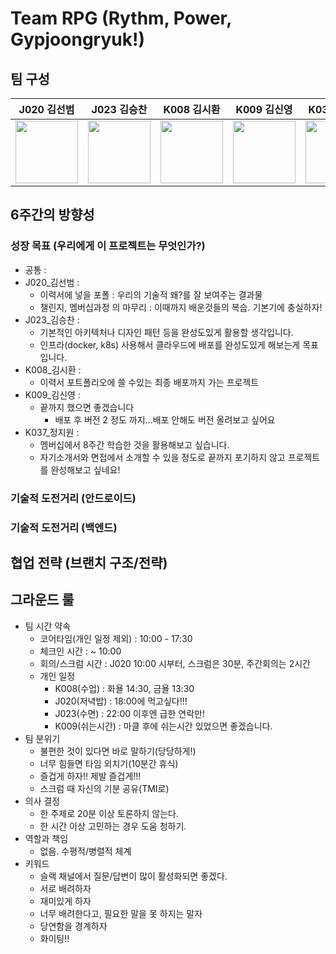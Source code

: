 # Team RPG (Rythm, Power, Gypjoongryuk!)

## 팀 구성
<div align="center">

|J020 김선범|J023 김승찬|K008 김시환|K009 김신영|K037 정지원|
|:--:|:--:|:--:|:--:|:--:|
|<a href="https://github.com/k33ps/"> <img src="https://avatars.githubusercontent.com/u/11827454?v=4" width="100px" height="100px"> </a>|<a href="https://github.com/sschan99"> <img src="https://avatars.githubusercontent.com/u/42964952?v=4" width="100px" height="100px"> </a>|<a href="https://github.com/van1164"> <img src="https://avatars.githubusercontent.com/u/52437971?v=4" width="100px" height="100px"> </a>|<a href="https://github.com/tlsdud135"> <img src="https://avatars.githubusercontent.com/u/62438036?v=4" width="100px" height="100px"> </a>|<a href="https://github.com/littlesam95"> <img src="https://avatars.githubusercontent.com/u/55424662?v=4" width="100px" height="100px"> </a>|

</div>

## **6주간의 방향성**

### 성장 목표 (우리에게 이 프로젝트는 무엇인가?)

- 공통 :
- J020_김선범 :
  - 이력서에 넣을 포폴 : 우리의 기술적 왜?를 잘 보여주는 결과물
  - 챌린지, 멤버십과정 의 마무리 : 이때까지 배운것들의 복습. 기본기에 충실하자!
- J023_김승찬 :
  - 기본적인 아키텍처나 디자인 패턴 등을 완성도있게 활용할 생각입니다.
  - 인프라(docker, k8s) 사용해서 클라우드에 배포를 완성도있게 해보는게 목표입니다.
- K008_김시환 :
  - 이력서 포트폴리오에 쓸 수있는 최종 배포까지 가는 프로젝트
- K009_김신영 :
  - 끝까지 했으면 좋겠습니다
    - 배포 후 버전 2 정도 까지…배포 안해도 버전 올려보고 싶어요
- K037_정지원 :
  - 멤버십에서 8주간 학습한 것을 활용해보고 싶습니다.
  - 자기소개서와 면접에서 소개할 수 있을 정도로 끝까지 포기하지 않고 프로젝트를 완성해보고 싶네요!

### 기술적 도전거리 (안드로이드)

### 기술적 도전거리 (백엔드)

## 협업 전략 (브랜치 구조/전략)

## 그라운드 룰

- 팀 시간 약속
  - 코어타임(개인 일정 제외) : 10:00 - 17:30
  - 체크인 시간 : ~ 10:00
  - 회의/스크럼 시간 : J020 10:00 시부터, 스크럼은 30분, 주간회의는 2시간
  - 개인 일정
    - K008(수업) : 화욜 14:30, 금욜 13:30
    - J020(저녁밥) : 18:00에 먹고싶다!!!
    - J023(수면) : 22:00 이후엔 급한 연락만!
    - K009(쉬는시간) : 마클 후에 쉬는시간 있었으면 좋겠습니다.
- 팀 분위기
  - 불편한 것이 있다면 바로 말하기(당당하게!)
  - 너무 힘들면 타임 외치기(10분간 휴식)
  - 즐겁게 하자!! 제발 즐겁게!!!
  - 스크럼 때 자신의 기분 공유(TMI로)
- 의사 결정
  - 한 주제로 20분 이상 토론하지 않는다.
  - 한 시간 이상 고민하는 경우 도움 청하기.
- 역할과 책임
  - 없음. 수평적/병렬적 체계
- 키워드
  - 슬랙 채널에서 질문/답변이 많이 활성화되면 좋겠다.
  - 서로 배려하자
  - 재미있게 하자
  - 너무 배려한다고, 필요한 말을 못 하지는 말자
  - 당연함을 경계하자
  - 화이팅!!
